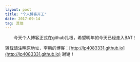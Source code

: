 ```yaml
---
layout: post
title: "个人博客开工"
date: 2017-09-14 
tag: 其他 
---   
```


　　今天个人博客正式在github扎根，希望明年的今天已经走入BAT！

转载请注明原地址，李鹏的博客：[http://lp4083331.github.io](http://lp4083331.github.io) 谢谢！
